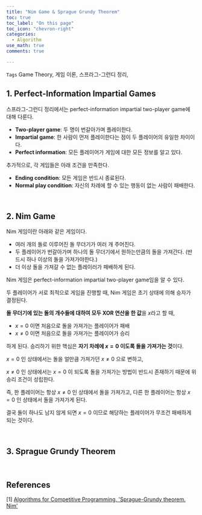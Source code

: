 ```yaml
---
title: "Nim Game & Sprague Grundy Theorem"
toc: true
toc_label: "On this page"
toc_icon: "chevron-right"
categories:    
  - Algorithm
use_math: true
comments: true

---
```


`Tags` Game Theory, 게임 이론, 스프라그-그런디 정리, 

## 1. Perfect-Information Impartial Games

스프라그-그런디 정리에서는 perfect-information impartial two-player game에 대해 다룬다.

- **Two-player game**: 두 명이 번갈아가며 플레이한다.
- **Impartial game**: 한 사람이 먼저 플레이한다는 점이 두 플레이어의 유일한 차이이다.
- **Perfect information**: 모든 플레이어가 게임에 대한 모든 정보를 알고 있다.

추가적으로, 각 게임들은 아래 조건을 만족한다.

- **Ending condition**: 모든 게임은 반드시 종료된다.
- **Normal play condition**: 자신의 차례에 할 수 있는 행동이 없는 사람이 패배한다.

<br/>

## 2. Nim Game

Nim 게임이란 아래와 같은 게임이다.

- 여러 개의 돌로 이루어진 돌 무더기가 여러 개 주어진다.
- 두 플레이어가 번갈아가며 하나의 돌 무더기에서 원하는만큼의 돌을 가져간다. (반드시 하나 이상의 돌을 가져가야한다.)
- 더 이상 돌을 가져갈 수 없는 플레이러가 패배하게 된다.

Nim 게임은 perfect-information impartial two-player game임을 알 수 있다.

두 플레이어가 서로 최적으로 게임을 진행할 때, Nim 게임은 초기 상태에 의해 승자가 결정된다.

**돌 무더기에 있는 돌의 개수들에 대하여 모두 XOR 연산을 한 값**을 $x$라고 할 때,

- $x = 0$ 이면 처음으로 돌을 가져가는 플레이어가 패배
- $x \neq 0$ 이면 처음으로 돌을 가져가는 플레이어가 승리

하게 된다. 승리하기 위한 핵심은 **자기 차례에 $x = 0$ 이도록 돌을 가져가는 것**이다.

$x = 0$ 인 상태에서는 돌을 얼만큼 가져가던 $x \neq 0$ 으로 변하고,

$x \neq 0$ 인 상태에서는 $x = 0$ 이 되도록 돌을 가져가는 방법이 반드시 존재하기 때문에 위 승리 조건이 성립한다.

즉, 한 플레이어는 항상 $x \neq 0$ 인 상태에서 돌을 가져가고, 다른 한 플레이어는 항상 $x = 0$ 인 상태에서 돌을 가져가게 된다.

결국 돌이 하나도 남지 않게 되면 $x = 0$ 이므로 해당하는 플레이어가 무조건 패배하게 되는 것이다.

<br/>

## 3. Sprague Grundy Theorem



<br/>

## References

[1] [Algorithms for Competitive Programming, 'Sprague-Grundy theorem. Nim'](https://cp-algorithms.com/game_theory/sprague-grundy-nim.html)  
